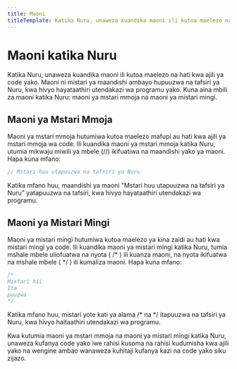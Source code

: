 ```yaml
---
title: Maoni
titleTemplate: Katika Nuru, unaweza kuandika maoni ili kutoa maelezo na hati kwa ajili ya code yako.
---
```


# Maoni katika Nuru

Katika Nuru, unaweza kuandika maoni ili kutoa maelezo na hati kwa ajili ya code yako. Maoni ni mistari ya maandishi ambayo hupuuzwa na tafsiri ya Nuru, kwa hivyo hayataathiri utendakazi wa programu yako. Kuna aina mbili za maoni katika Nuru: maoni ya mstari mmoja na maoni ya mistari mingi.

## Maoni ya Mstari Mmoja

Maoni ya mstari mmoja hutumiwa kutoa maelezo mafupi au hati kwa ajili ya mstari mmoja wa code. Ili kuandika maoni ya mstari mmoja katika Nuru, utumia mikwaju miwili ya mbele (//) ikifuatiwa na maandishi yako ya maoni. Hapa kuna mfano:

```go
// Mstari huu utapuuzwa na tafsiri ya Nuru
```

Katika mfano huu, maandishi ya maoni "Mstari huu utapuuzwa na tafsiri ya Nuru" yatapuuzwa na tafsiri, kwa hivyo hayataathiri utendakazi wa programu.

## Maoni ya Mistari Mingi

Maoni ya mistari mingi hutumiwa kutoa maelezo ya kina zaidi au hati kwa mistari mingi ya code. Ili kuandika maoni ya mistari mingi katika Nuru, tumia mshale mbele uliofuatwa na nyota ( /* ) ili kuanza maoni, na nyota ikifuatwa na mshale mbele ( */ ) ili kumaliza maoni. Hapa kuna mfano:

```go
/*
Mistari hii
Ita
puuzwa
*/
```

Katika mfano huu, mistari yote kati ya alama /* na */ itapuuzwa na tafsiri ya Nuru, kwa hivyo haitaathiri utendakazi wa programu.

Kwa kutumia maoni ya mstari mmoja na maoni ya mistari mingi katika Nuru, unaweza kufanya code yako iwe rahisi kusoma na rahisi kudumisha kwa ajili yako na wengine ambao wanaweza kuhitaji kufanya kazi na code yako siku zijazo.
